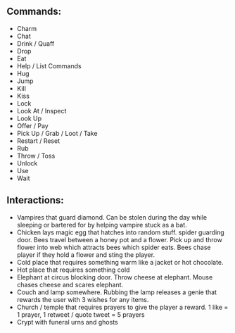 Commands:
---------

- Charm
- Chat
- Drink / Quaff
- Drop
- Eat
- Help / List Commands
- Hug
- Jump
- Kill
- Kiss
- Lock
- Look At / Inspect
- Look Up
- Offer / Pay
- Pick Up / Grab / Loot / Take
- Restart / Reset
- Rub
- Throw / Toss
- Unlock
- Use
- Wait


Interactions:
-------------

* Vampires that guard diamond. Can be stolen during the day while sleeping or bartered for by helping vampire stuck as a bat.
* Chicken lays magic egg that hatches into random stuff.
spider guarding door. Bees travel between a honey pot and a flower. Pick up and throw flower into web which attracts bees which spider eats. Bees chase player if they hold a flower and sting the player.
* Cold place that requires something warm like a jacket or hot chocolate.
* Hot place that requires something cold 
* Elephant at circus blocking door. Throw cheese at elephant. Mouse chases cheese and scares elephant.
* Couch and lamp somewhere. Rubbing the lamp releases a genie that rewards the user with 3 wishes for any items.
* Church / temple that requires prayers to give the player a reward. 1 like = 1 prayer, 1 retweet / quote tweet = 5 prayers
* Crypt with funeral urns and ghosts
